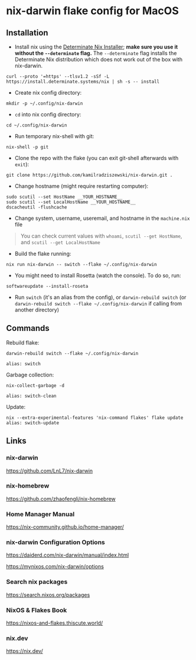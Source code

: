 # nix-darwin flake config for MacOS

## Installation

- Install nix using the [Determinate Nix Installer](https://github.com/DeterminateSystems/nix-installer); **make sure you use it without the `--determinate` flag.** The `--determinate` flag installs the Determinate Nix distribution which does not work out of the box with nix-darwin.

```
curl --proto '=https' --tlsv1.2 -sSf -L https://install.determinate.systems/nix | sh -s -- install
```

- Create nix config directory:

```
mkdir -p ~/.config/nix-darwin
```

- `cd` into nix config directory:

```
cd ~/.config/nix-darwin
```

- Run temporary nix-shell with git:

```
nix-shell -p git
```

- Clone the repo with the flake (you can exit git-shell afterwards with `exit`):

```
git clone https://github.com/kamilradziszewski/nix-darwin.git .
```

- Change hostname (might require restarting computer):

```
sudo scutil --set HostName __YOUR_HOSTNAME__
sudo scutil --set LocalHostName __YOUR_HOSTNAME__
dscacheutil -flushcache
```

- Change system, username, useremail, and hostname in the `machine.nix` file

> You can check current values with
> `whoami`, `scutil --get HostName`, and `scutil --get LocalHostName`

- Build the flake running:

```
nix run nix-darwin -- switch --flake ~/.config/nix-darwin
```

- You might need to install Rosetta (watch the console). To do so, run:

```
softwareupdate --install-roseta
```

- Run `switch` (it's an alias from the config), or `darwin-rebuild switch` (or `darwin-rebuild switch --flake ~/.config/nix-darwin` if calling from another directory)

## Commands

Rebuild flake:

```
darwin-rebuild switch --flake ~/.config/nix-darwin

alias: switch
```

Garbage collection:

```
nix-collect-garbage -d

alias: switch-clean
```

Update:

```
nix --extra-experimental-features 'nix-command flakes' flake update
alias: switch-update
```

## Links

### nix-darwin

https://github.com/LnL7/nix-darwin

### nix-homebrew

https://github.com/zhaofengli/nix-homebrew

### Home Manager Manual

https://nix-community.github.io/home-manager/

### nix-darwin Configuration Options

https://daiderd.com/nix-darwin/manual/index.html

https://mynixos.com/nix-darwin/options

### Search nix packages

https://search.nixos.org/packages

### NixOS & Flakes Book

https://nixos-and-flakes.thiscute.world/

### nix.dev

https://nix.dev/
